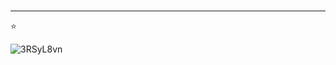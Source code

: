# 

____
:star:

![3RSyL8vn](https://user-images.githubusercontent.com/90211791/166728422-2fa4755f-852c-49e7-89e5-fbf74031b4b9.gif)

